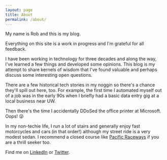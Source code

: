 ```yaml
---
layout: page
title: About
permalink: /about/
---
```


My name is Rob and this is my blog.

Everything on this site is a work in progress and I'm grateful for all feedback.

I have been working in technology for three decades and along the way, I've learned a few things
and developed some opinions. This blog is my attempt to share kernels of wisdom that I've found
valuable and perhaps discuss some interesting open questions.

There are a few historical tech stories in my noggin so there's a chance they'll spill out here,
too. For example, the first time I automated myself out of a job was in the early 90s when I
briefly had a basic data entry gig at a local business near UW.

Then there's the time I accidentally DDoSed the office printer at Microsoft. Oops! 😜

In my non-techie life, I run a lot of stairs and generally enjoy fast motorcycles and cars (in
that order!) although my street ride is a very modest sedan. I recommend a closed course
like [Pacific Raceways](https://www.youtube.com/watch?v=NgTakNK6T6s) if you are a thrill seeker too.

Find me on [LinkedIn](https://www.linkedin.com/in/robfulwell/) or [Twitter](https://twitter.com/rob_fulwell).
